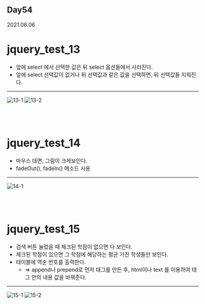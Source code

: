 ## Day54
2021.08.06

# jquery_test_13
- 앞에 select 에서 선택한 값은 뒤 select 옵션들에서 사라진다.
- 앞에 select 선택값이 없거나 뒤 선택값과 같은 값을 선택하면, 뒤 선택값들 지워진다.

<hr>

![13-1](https://user-images.githubusercontent.com/50298349/128671848-f9da3675-8f71-4625-8c58-09935a64f537.PNG)
![13-2](https://user-images.githubusercontent.com/50298349/128671852-1a4c424a-950e-4d26-92e4-d2489e9bdc09.PNG)

<br><br>

# jquery_test_14
- 마우스 대면, 그림이 크게보인다.
- fadeOut(), fadeIn() 메소드 사용

<hr>

![14-1](https://user-images.githubusercontent.com/50298349/128671855-a81cba94-ceec-4fc2-96e1-b6fcff25f5ba.PNG)

<br><br>

# jquery_test_15
- 검색 버튼 눌렀을 때 체크된 학점이 없으면 다 보인다.
- 체크된 학점이 있으면 그 학점에 해당하는 평균 가진 학생들만 보인다.
- 테이블에 역순 번호를 출력한다. 
  - => append나 prepend로 먼저 태그를 만든 후, html이나 text 를 이용하여 태그 안의 내용 값을 바꿔준다.

<hr>

![15-1](https://user-images.githubusercontent.com/50298349/128671862-2aed5d7b-b9b5-4910-ac0a-429ad2cab97c.PNG)
![15-2](https://user-images.githubusercontent.com/50298349/128671868-3f8173b4-d1ff-430c-b166-e909788c4b0b.PNG)
